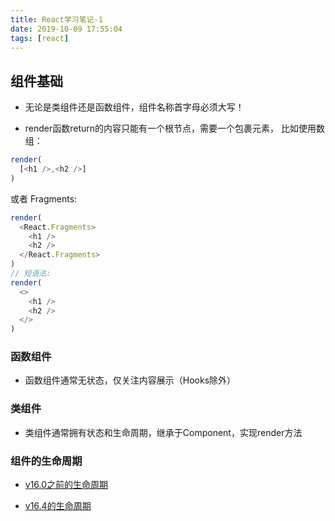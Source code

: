 ```yaml
---
title: React学习笔记-1
date: 2019-10-09 17:55:04
tags: [react]
---
```



## 组件基础

- 无论是类组件还是函数组件，组件名称首字母必须大写！
<!-- more -->
- render函数return的内容只能有一个根节点，需要一个包裹元素，
比如使用数组：

```javascript
render(
  [<h1 />,<h2 />]
)
```

  或者 Fragments:

```javascript
render(
  <React.Fragments>
    <h1 />
    <h2 />
  </React.Fragments>
)
// 短语法:
render(
  <>
    <h1 />
    <h2 />
  </>
)

```

### 函数组件

- 函数组件通常无状态，仅关注内容展示（Hooks除外）

### 类组件

- 类组件通常拥有状态和生命周期，继承于Component，实现render方法

### 组件的生命周期

- [v16.0之前的生命周期](https://upload-images.jianshu.io/upload_images/5287253-bd799f87556b5ecc.png?imageMogr2/auto-orient/strip|imageView2/2/w/1200/format/webp)

- [v16.4的生命周期](https://upload-images.jianshu.io/upload_images/5287253-82f6af8e0cc9012b.png?imageMogr2/auto-orient/strip|imageView2/2/w/1200/format/jpg)
